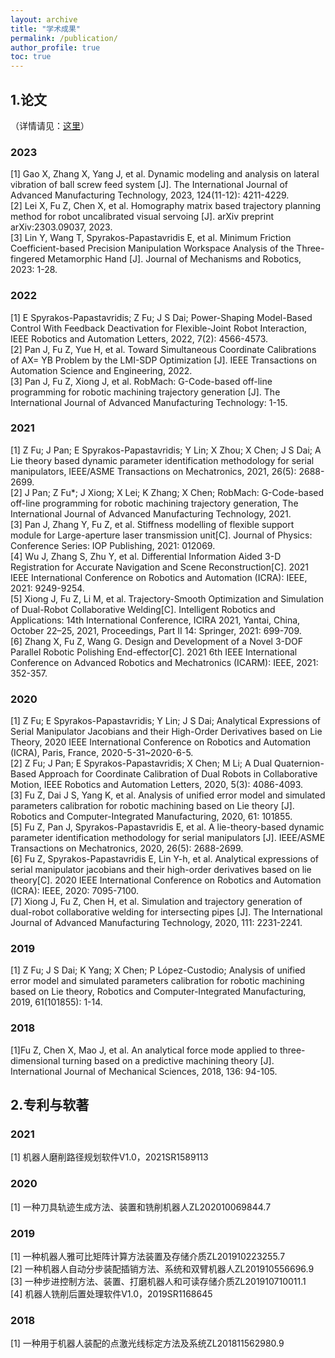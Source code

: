 ```yaml
---
layout: archive
title: "学术成果"
permalink: /publication/
author_profile: true
toc: true
---
```



## 1.论文
（详情请见：[这里](https://scholar.google.com/citations?hl=zh-CN&user=rdyz9EMAAAAJ&view_op=list_works&sortby=pubdate)）

### 2023
[1]	Gao X, Zhang X, Yang J, et al. Dynamic modeling and analysis on lateral vibration of ball screw feed system [J]. The International Journal of Advanced Manufacturing Technology, 2023, 124(11-12): 4211-4229.<br>
[2]	Lei X, Fu Z, Chen X, et al. Homography matrix based trajectory planning method for robot uncalibrated visual servoing [J]. arXiv preprint arXiv:2303.09037, 2023.<br>
[3]	Lin Y, Wang T, Spyrakos-Papastavridis E, et al. Minimum Friction Coefficient-based Precision Manipulation Workspace Analysis of the Three-fingered Metamorphic Hand [J]. Journal of Mechanisms and Robotics, 2023: 1-28.<br>

### 2022
[1]	E Spyrakos-Papastavridis; Z Fu; J S Dai; Power-Shaping Model-Based Control With Feedback Deactivation for Flexible-Joint Robot Interaction, IEEE Robotics and Automation Letters, 2022, 7(2): 4566-4573.<br>
[2]	Pan J, Fu Z, Yue H, et al. Toward Simultaneous Coordinate Calibrations of AX= YB Problem by the LMI-SDP Optimization [J]. IEEE Transactions on Automation Science and Engineering, 2022.<br>
[3]	Pan J, Fu Z, Xiong J, et al. RobMach: G-Code-based off-line programming for robotic machining trajectory generation [J]. The International Journal of Advanced Manufacturing Technology: 1-15.<br>

### 2021
[1]	Z Fu; J Pan; E Spyrakos-Papastavridis; Y Lin; X Zhou; X Chen; J S Dai; A Lie theory based dynamic parameter identification methodology for serial manipulators, IEEE/ASME Transactions on Mechatronics, 2021, 26(5): 2688-2699.<br>
[2]	J Pan; Z Fu*; J Xiong; X Lei; K Zhang; X Chen; RobMach: G-Code-based off-line programming for robotic machining trajectory generation, The International Journal of Advanced Manufacturing Technology, 2021.<br>
[3]	Pan J, Zhang Y, Fu Z, et al. Stiffness modelling of flexible support module for Large-aperture laser transmission unit[C]. Journal of Physics: Conference Series: IOP Publishing, 2021: 012069.<br>
[4]	Wu J, Zhang S, Zhu Y, et al. Differential Information Aided 3-D Registration for Accurate Navigation and Scene Reconstruction[C]. 2021 IEEE International Conference on Robotics and Automation (ICRA): IEEE, 2021: 9249-9254.<br>
[5]	Xiong J, Fu Z, Li M, et al. Trajectory-Smooth Optimization and Simulation of Dual-Robot Collaborative Welding[C]. Intelligent Robotics and Applications: 14th International Conference, ICIRA 2021, Yantai, China, October 22–25, 2021, Proceedings, Part II 14: Springer, 2021: 699-709.<br>
[6]	Zhang X, Fu Z, Wang G. Design and Development of a Novel 3-DOF Parallel Robotic Polishing End-effector[C]. 2021 6th IEEE International Conference on Advanced Robotics and Mechatronics (ICARM): IEEE, 2021: 352-357.<br>

### 2020
[1]	Z Fu; E Spyrakos-Papastavridis; Y Lin; J S Dai; Analytical Expressions of Serial Manipulator Jacobians and their High-Order Derivatives based on Lie Theory, 2020 IEEE International Conference on Robotics and Automation (ICRA), Paris, France, 2020-5-31~2020-6-5.<br>
[2]	Z Fu; J Pan; E Spyrakos-Papastavridis; X Chen; M Li; A Dual Quaternion-Based Approach for Coordinate Calibration of Dual Robots in Collaborative Motion, IEEE Robotics and Automation Letters, 2020, 5(3): 4086-4093. <br>
[3]	Fu Z, Dai J S, Yang K, et al. Analysis of unified error model and simulated parameters calibration for robotic machining based on Lie theory [J]. Robotics and Computer-Integrated Manufacturing, 2020, 61: 101855.<br>
[5]	Fu Z, Pan J, Spyrakos-Papastavridis E, et al. A lie-theory-based dynamic parameter identification methodology for serial manipulators [J]. IEEE/ASME Transactions on Mechatronics, 2020, 26(5): 2688-2699.<br>
[6]	Fu Z, Spyrakos-Papastavridis E, Lin Y-h, et al. Analytical expressions of serial manipulator jacobians and their high-order derivatives based on lie theory[C]. 2020 IEEE International Conference on Robotics and Automation (ICRA): IEEE, 2020: 7095-7100.<br>
[7]	Xiong J, Fu Z, Chen H, et al. Simulation and trajectory generation of dual-robot collaborative welding for intersecting pipes [J]. The International Journal of Advanced Manufacturing Technology, 2020, 111: 2231-2241.<br>

### 2019
[1]	Z Fu; J S Dai; K Yang; X Chen; P López-Custodio; Analysis of unified error model and simulated parameters calibration for robotic machining based on Lie theory, Robotics and Computer-Integrated Manufacturing, 2019, 61(101855): 1-14. <br>

### 2018
[1]Fu Z, Chen X, Mao J, et al. An analytical force mode applied to three-dimensional turning based on a predictive machining theory [J]. International Journal of Mechanical Sciences, 2018, 136: 94-105.<br>

## 2.专利与软著
### 2021
[1]	机器人磨削路径规划软件V1.0，2021SR1589113<br>
### 2020
[1]	一种刀具轨迹生成方法、装置和铣削机器人ZL202010069844.7<br>

### 2019
[1]	一种机器人雅可比矩阵计算方法装置及存储介质ZL201910223255.7<br>
[2]	一种机器人自动分步装配插销方法、系统和双臂机器人ZL201910556696.9<br>
[3]	一种步进控制方法、装置、打磨机器人和可读存储介质ZL201910710011.1<br>
[4]	机器人铣削后置处理软件V1.0，2019SR1168645<br>
### 2018
[1]	一种用于机器人装配的点激光线标定方法及系统ZL201811562980.9<br>


<!-- ### 2016
[1]	Fu Z, Yang W, Wang X, et al. An analytical force model for ball-end milling based on a predictive machining theory considering cutter runout [J]. The International Journal of Advanced Manufacturing Technology, 2016, 84: 2449-2460.<br>
[2]	Fu Z, Yang W, Zhang Y, et al. Feed rate optimization of complex surface milling based on predictive model of cutting force [J]. Sci. Sin. Technol, 2016, 46: 722-730.<br>
[3]	Fu Z-t, Yang W-y, Zeng S-q, et al. Identification of constitutive model parameters for nickel aluminum bronze in machining [J]. Transactions of Nonferrous Metals Society of China, 2016, 26(4): 1105-1111.<br>
[4]	付中涛, 杨文玉, 张彦辉, et al. 基于切削力预测模型的复杂曲面铣削进给速度优化 [J]. 中国科学: 技术科学, 2016, (7): 722-730.<br>

### 2015
[1]	Fu Z, Yang W, Wang X, et al. Analytical modelling of milling forces for helical end milling based on a predictive machining theory [J]. Procedia Cirp, 2015, 31: 258-263.<br>
[2]	Zhang X, Mu H, Huang X, et al. Cryogenic milling of aluminium-lithium alloys: thermo-mechanical modelling towards fine-tuning of part surface residual stress [J]. Procedia Cirp, 2015, 31: 160-165.<br>
[3]	付中涛. 基于切削力预测模型的复杂曲面铣削进给速度优化研究[D]. 华中科技大学, 2015.<br>

### 2014
[1]	Fu Z, Zhang X, Wang X, et al. Analytical modeling of chatter vibration in orthogonal cutting using a predictive force model [J]. International Journal of Mechanical Sciences, 2014, 88: 145-153.<br>

### 2013
[1]	Fu Z, Yang W, Yang Z. Solution of inverse kinematics for 6R robot manipulators with offset wrist based on geometric algebra [J]. Journal of mechanisms and robotics, 2013, 5(3): 031010.<br>
[2]	付中涛, 杨文玉, 杨震, et al. 非球型手腕 6R 机器人实时高精度逆运动学算法 [J]. 华中科技大学学报: 自然科学版, 2013, (S1): 29-33.<br> -->